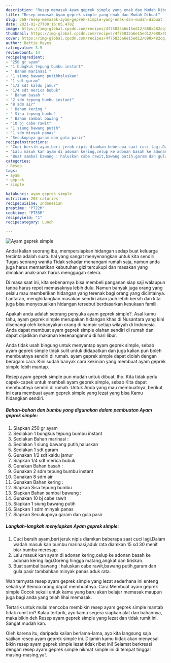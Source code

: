 ```yaml
---
description: "Resep memasak Ayam geprek simple yang enak dan Mudah Dibuat"
title: "Resep memasak Ayam geprek simple yang enak dan Mudah Dibuat"
slug: 368-resep-memasak-ayam-geprek-simple-yang-enak-dan-mudah-dibuat
date: 2021-02-27T00:16:05.478Z
image: https://img-global.cpcdn.com/recipes/4f75833a6e15ed12/680x482cq70/ayam-geprek-simple-foto-resep-utama.jpg
thumbnail: https://img-global.cpcdn.com/recipes/4f75833a6e15ed12/680x482cq70/ayam-geprek-simple-foto-resep-utama.jpg
cover: https://img-global.cpcdn.com/recipes/4f75833a6e15ed12/680x482cq70/ayam-geprek-simple-foto-resep-utama.jpg
author: Bettie Reyes
ratingvalue: 3.5
reviewcount: 14
recipeingredient:
- "250 gr ayam"
- "1 bungkus tepung bumbu instant"
- " Bahan marinasi "
- "1 siung bawang putihhaluskan"
- "1 sdt garam"
- "1/2 sdt kaldu jamur"
- "1/4 sdt merica bubuk"
- " Bahan basah "
- "2 sdm tepung bumbu instant"
- "8 sdm air"
- " Bahan kering "
- " Sisa tepung bumbu"
- " Bahan sambal bawang "
- "10 bj cabe rawit"
- "1 siung bawang putih"
- "1 sdm minyak panas"
- "Secukupnya garam dan gula pasir"
recipeinstructions:
- "Cuci bersih ayam,beri jeruk nipis diamkan beberapa saat cuci lagi.Dalam wadah masuk kan bumbu marinasi,aduk rata diamkan 15 sd 30 menit biar bumbu meresap."
- "Lalu masuk kan ayam di adonan kering,celup ke adonan basah ke adonan kering lagi.Goreng hingga matang,angkat dan tiriskan."
- "Buat sambal bawang : haluskan cabe rawit,bawang putih,garam dan gula pasir tambahkan minyak panas aduk rata."
categories:
- Resep
tags:
- ayam
- geprek
- simple

katakunci: ayam geprek simple 
nutrition: 203 calories
recipecuisine: Indonesian
preptime: "PT22M"
cooktime: "PT35M"
recipeyield: "1"
recipecategory: Lunch

---
```



![Ayam geprek simple](https://img-global.cpcdn.com/recipes/4f75833a6e15ed12/680x482cq70/ayam-geprek-simple-foto-resep-utama.jpg)

Andai kalian seorang ibu, mempersiapkan hidangan sedap buat keluarga tercinta adalah suatu hal yang sangat menyenangkan untuk kita sendiri. Tugas seorang  wanita Tidak sekadar menangani rumah saja, namun anda juga harus memastikan kebutuhan gizi tercukupi dan masakan yang dimakan anak-anak harus menggugah selera.

Di masa  saat ini, kita sebenarnya bisa membeli panganan siap saji walaupun tanpa harus repot memasaknya lebih dulu. Namun banyak juga orang yang selalu mau memberikan hidangan yang terenak bagi orang yang dicintainya. Lantaran, menghidangkan masakan sendiri akan jauh lebih bersih dan kita juga bisa menyesuaikan hidangan tersebut berdasarkan kesukaan famili. 



Apakah anda adalah seorang penyuka ayam geprek simple?. Asal kamu tahu, ayam geprek simple merupakan hidangan khas di Nusantara yang kini disenangi oleh kebanyakan orang di hampir setiap wilayah di Indonesia. Anda dapat membuat ayam geprek simple olahan sendiri di rumah dan dapat dijadikan makanan kesenanganmu di hari libur.

Anda tidak usah bingung untuk menyantap ayam geprek simple, sebab ayam geprek simple tidak sulit untuk didapatkan dan juga kalian pun boleh membuatnya sendiri di rumah. ayam geprek simple dapat diolah dengan beragam cara. Kini sudah banyak cara kekinian yang membuat ayam geprek simple lebih mantap.

Resep ayam geprek simple pun mudah untuk dibuat, lho. Kita tidak perlu capek-capek untuk membeli ayam geprek simple, sebab Kita dapat membuatnya sendiri di rumah. Untuk Anda yang mau membuatnya, berikut ini cara membuat ayam geprek simple yang lezat yang bisa Kamu hidangkan sendiri.

<!--inarticleads1-->

##### Bahan-bahan dan bumbu yang digunakan dalam pembuatan Ayam geprek simple:

1. Siapkan 250 gr ayam
1. Sediakan 1 bungkus tepung bumbu instant
1. Sediakan  Bahan marinasi :
1. Sediakan 1 siung bawang putih,haluskan
1. Sediakan 1 sdt garam
1. Gunakan 1/2 sdt kaldu jamur
1. Siapkan 1/4 sdt merica bubuk
1. Gunakan  Bahan basah :
1. Gunakan 2 sdm tepung bumbu instant
1. Gunakan 8 sdm air
1. Gunakan  Bahan kering :
1. Siapkan  Sisa tepung bumbu
1. Siapkan  Bahan sambal bawang :
1. Gunakan 10 bj cabe rawit
1. Siapkan 1 siung bawang putih
1. Siapkan 1 sdm minyak panas
1. Siapkan Secukupnya garam dan gula pasir




<!--inarticleads2-->

##### Langkah-langkah menyiapkan Ayam geprek simple:

1. Cuci bersih ayam,beri jeruk nipis diamkan beberapa saat cuci lagi.Dalam wadah masuk kan bumbu marinasi,aduk rata diamkan 15 sd 30 menit biar bumbu meresap.
1. Lalu masuk kan ayam di adonan kering,celup ke adonan basah ke adonan kering lagi.Goreng hingga matang,angkat dan tiriskan.
1. Buat sambal bawang : haluskan cabe rawit,bawang putih,garam dan gula pasir tambahkan minyak panas aduk rata.




Wah ternyata resep ayam geprek simple yang lezat sederhana ini enteng sekali ya! Semua orang dapat membuatnya. Cara Membuat ayam geprek simple Cocok sekali untuk kamu yang baru akan belajar memasak maupun juga bagi anda yang telah lihai memasak.

Tertarik untuk mulai mencoba membikin resep ayam geprek simple mantab tidak rumit ini? Kalau tertarik, ayo kamu segera siapkan alat dan bahannya, maka bikin deh Resep ayam geprek simple yang lezat dan tidak rumit ini. Sangat mudah kan. 

Oleh karena itu, daripada kalian berlama-lama, ayo kita langsung saja sajikan resep ayam geprek simple ini. Dijamin kamu tiidak akan menyesal bikin resep ayam geprek simple lezat tidak ribet ini! Selamat berkreasi dengan resep ayam geprek simple nikmat simple ini di tempat tinggal masing-masing,ya!.


